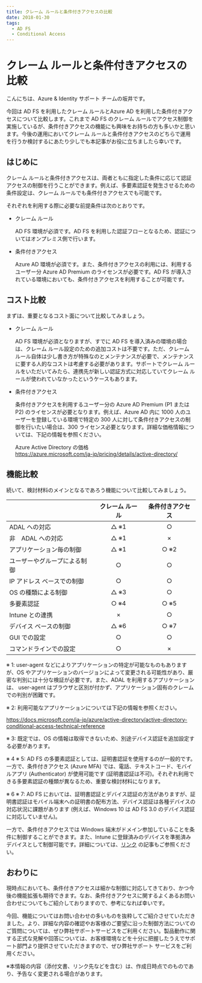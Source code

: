 ```yaml
---
title: クレーム ルールと条件付きアクセスの比較
date: 2018-01-30
tags:
  - AD FS
  - Conditional Access
---
```


# クレーム ルールと条件付きアクセスの比較

こんにちは、Azure & Identity サポート チームの坂井です。
 
今回は AD FS を利用したクレーム ルールとAzure AD を利用した条件付きアクセスについて比較します。これまで AD FS のクレーム ルールでアクセス制御を実施しているが、条件付きアクセスの機能にも興味をお持ちの方も多いかと思います。今後の運用においてクレーム ルールと条件付きアクセスのどちらで運用を行うか検討するにあたり少しでも本記事がお役に立ちましたら幸いです。
 
## はじめに

クレーム ルールと条件付きアクセスは、両者ともに指定した条件に応じて認証アクセスの制御を行うことができます。例えば、多要素認証を発生させるための条件設定は、クレーム ルールでも条件付きアクセスでも可能です。
 
それぞれを利用する際に必要な前提条件は次のとおりです。
 
- クレーム ルール

    AD FS 環境が必須です。AD FS を利用した認証フローとなるため、認証についてはオンプレミス側で行います。
 
- 条件付きアクセス

    Azure AD 環境が必須です。また、条件付きアクセスの利用には、利用するユーザー分 Azure AD Premium のライセンスが必要です。AD FS が導入されている環境においても、条件付きアクセスを利用することが可能です。
 
## コスト比較

まずは、重要となるコスト面について比較してみましょう。
 
- クレーム ルール

    AD FS 環境が必須となりますが、すでに AD FS を導入済みの環境の場合は、クレーム ルール設定のための追加コストは不要です。ただ、クレーム ルール自体は少し書き方が特殊なのとメンテナンスが必要で、メンテナンスに要する人的なコストは考慮する必要があります。サポートでクレーム ルールをいただいてみたら、連携先が新しい認証方式に対応していてクレーム ルールが使われていなかったというケースもあります。
 
- 条件付きアクセス

    条件付きアクセスを利用するユーザー分の Azure AD Premium (P1 または P2) のライセンスが必要となります。例えば、Azure AD 内に 1000 人のユーザーを登録している環境で特定の 300 人に対して条件付きアクセスの制御を行いたい場合は、300 ライセンス必要となります。詳細な価格情報については、下記の情報を参照ください。
 
    Azure Active Directory の価格  
    https://azure.microsoft.com/ja-jp/pricing/details/active-directory/
 
## 機能比較

続いて、検討材料のメインとなるであろう機能について比較してみましょう。

||クレーム ルール|条件付きアクセス|
|----|:----:|:----:|
|ADAL への対応|△ ※1|○|
|非　ADAL への対応|△ ※1|×|
|アプリケーション毎の制御|△ ※1|○ ※2|
|ユーザーやグループによる制御|○|○|
|IP アドレス ベースでの制御|○|○|
|OS の種類による制御|△ ※3|○|
|多要素認証|○ ※4|○ ※5|
|Intune との連携|×|○|
|デバイス ベースの制御|△ ※6|○ ※7|
|GUI での設定|○|○|
|コマンドラインでの設定|○|×|


※ 1: user-agent などによりアプリケーションの特定が可能なものもありますが、OS  やアプリケーションのバージョンによって変更される可能性があり、厳密な判別には十分な検証が必要です。また、ADAL を利用するアプリケーションは、 user-agent はブラウザと区別が付かず、アプリケーション固有のクレームでの判別が困難です。
 
※ 2: 利用可能なアプリケーションについては下記の情報を参照ください。

https://docs.microsoft.com/ja-jp/azure/active-directory/active-directory-conditional-access-technical-reference
 
※ 3: 既定では、OS の情報は取得できないため、別途デバイス認証を追加設定する必要があります。
 
※ 4 ※ 5: AD FS の多要素認証としては、証明書認証を使用するのが一般的です。一方で、条件付きアクセス (Azure MFA) では、電話、テキストコード、モバイルアプリ (Authenticator) が使用可能です (証明書認証は不可)。それぞれ利用できる多要素認証の種類が異なるため、重要な検討材料になります。
 
※ 6 ※ 7: AD FS においては、証明書認証とデバイス認証の方法がありますが、証明書認証はモバイル端末への証明書の配布方法、デバイス認証は各種デバイスの対応状況に課題があります (例えば、Windows 10 は AD FS 3.0 のデバイス認証に対応していません)。
 
一方で、条件付きアクセスでは Windows 端末がドメイン参加していることを条件に制御することができます。また、Intune に登録済みのデバイスを準拠済みデバイスとして制御可能です。詳細については、[リンク](https://blogs.technet.microsoft.com/jpazureid/2018/01/25/device_access/) の記事もご参照ください。
 
## おわりに

現時点においても、条件付きアクセスは細かな制御に対応してきており、かつ今後の機能拡張も期待できます。なお、条件付きアクセスに関するよくあるお問い合わせについてもご紹介しておりますので、参考になれば幸いです。
 
今回、機能についてはお問い合わせの多いものを抜粋してご紹介させていただきました。より、詳細な内容の確認やお客様のご要望に沿った制御方法についてのご質問については、ぜひ弊社サポートサービスをご利用ください。製品動作に関する正式な見解や回答については、お客様環境などを十分に把握したうえでサポート部門より提供させていただきますので、ぜひ弊社サポート サービスをご利用ください。

※本情報の内容（添付文書、リンク先などを含む）は、作成日時点でのものであり、予告なく変更される場合があります。